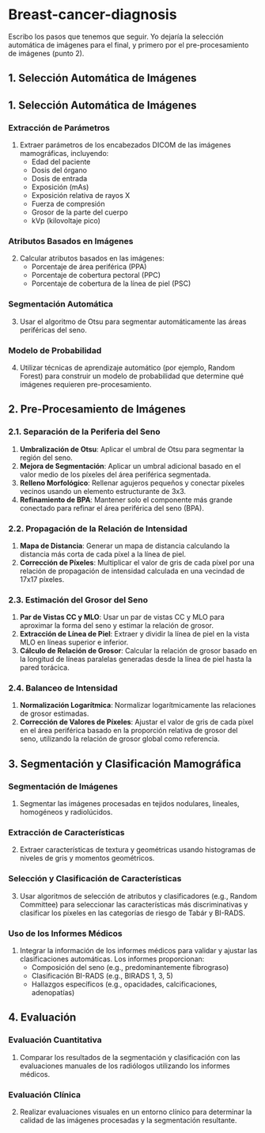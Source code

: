 # Breast-cancer-diagnosis
Escribo los pasos que tenemos que seguir. Yo dejaría la selección automática de imágenes para el final, y primero por el pre-procesamiento de imágenes (punto 2).

## 1. Selección Automática de Imágenes

## 1. Selección Automática de Imágenes

### Extracción de Parámetros
1. Extraer parámetros de los encabezados DICOM de las imágenes mamográficas, incluyendo:
   - Edad del paciente
   - Dosis del órgano
   - Dosis de entrada
   - Exposición (mAs)
   - Exposición relativa de rayos X
   - Fuerza de compresión
   - Grosor de la parte del cuerpo
   - kVp (kilovoltaje pico)

### Atributos Basados en Imágenes
2. Calcular atributos basados en las imágenes:
   - Porcentaje de área periférica (PPA)
   - Porcentaje de cobertura pectoral (PPC)
   - Porcentaje de cobertura de la línea de piel (PSC)

### Segmentación Automática
3. Usar el algoritmo de Otsu para segmentar automáticamente las áreas periféricas del seno.

### Modelo de Probabilidad
4. Utilizar técnicas de aprendizaje automático (por ejemplo, Random Forest) para construir un modelo de probabilidad que determine qué imágenes requieren pre-procesamiento.

## 2. Pre-Procesamiento de Imágenes

### 2.1. Separación de la Periferia del Seno
1. **Umbralización de Otsu**: Aplicar el umbral de Otsu para segmentar la región del seno.
2. **Mejora de Segmentación**: Aplicar un umbral adicional basado en el valor medio de los píxeles del área periférica segmentada.
3. **Relleno Morfológico**: Rellenar agujeros pequeños y conectar píxeles vecinos usando un elemento estructurante de 3x3.
4. **Refinamiento de BPA**: Mantener solo el componente más grande conectado para refinar el área periférica del seno (BPA).

### 2.2. Propagación de la Relación de Intensidad
1. **Mapa de Distancia**: Generar un mapa de distancia calculando la distancia más corta de cada píxel a la línea de piel.
2. **Corrección de Píxeles**: Multiplicar el valor de gris de cada píxel por una relación de propagación de intensidad calculada en una vecindad de 17x17 píxeles.

### 2.3. Estimación del Grosor del Seno
1. **Par de Vistas CC y MLO**: Usar un par de vistas CC y MLO para aproximar la forma del seno y estimar la relación de grosor.
2. **Extracción de Línea de Piel**: Extraer y dividir la línea de piel en la vista MLO en líneas superior e inferior.
3. **Cálculo de Relación de Grosor**: Calcular la relación de grosor basado en la longitud de líneas paralelas generadas desde la línea de piel hasta la pared torácica.

### 2.4. Balanceo de Intensidad
1. **Normalización Logarítmica**: Normalizar logarítmicamente las relaciones de grosor estimadas.
2. **Corrección de Valores de Píxeles**: Ajustar el valor de gris de cada píxel en el área periférica basado en la proporción relativa de grosor del seno, utilizando la relación de grosor global como referencia.

## 3. Segmentación y Clasificación Mamográfica

### Segmentación de Imágenes
1. Segmentar las imágenes procesadas en tejidos nodulares, lineales, homogéneos y radiolúcidos.

### Extracción de Características
2. Extraer características de textura y geométricas usando histogramas de niveles de gris y momentos geométricos.

### Selección y Clasificación de Características
3. Usar algoritmos de selección de atributos y clasificadores (e.g., Random Committee) para seleccionar las características más discriminativas y clasificar los píxeles en las categorías de riesgo de Tabár y BI-RADS.

### Uso de los Informes Médicos
1. Integrar la información de los informes médicos para validar y ajustar las clasificaciones automáticas. Los informes proporcionan:
   - Composición del seno (e.g., predominantemente fibrograso)
   - Clasificación BI-RADS (e.g., BIRADS 1, 3, 5)
   - Hallazgos específicos (e.g., opacidades, calcificaciones, adenopatías)

## 4. Evaluación

### Evaluación Cuantitativa
1. Comparar los resultados de la segmentación y clasificación con las evaluaciones manuales de los radiólogos utilizando los informes médicos.

### Evaluación Clínica
2. Realizar evaluaciones visuales en un entorno clínico para determinar la calidad de las imágenes procesadas y la segmentación resultante.

